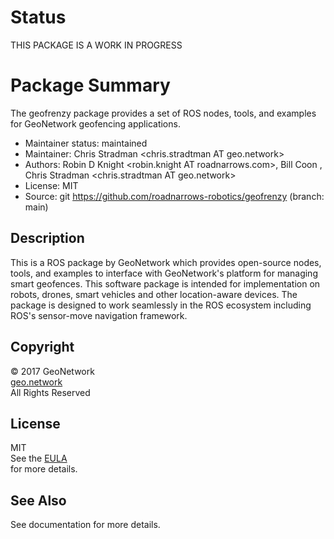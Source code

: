 # Status

THIS PACKAGE IS A WORK IN PROGRESS

# Package Summary
The geofrenzy package provides a set of ROS nodes, tools, and examples for GeoNetwork geofencing applications.

* Maintainer status: maintained
* Maintainer: Chris Stradman <chris.stradtman AT geo.network> 
* Authors: Robin D Knight <robin.knight AT roadnarrows.com>, Bill Coon <bill AT roadnarrows.com>, Chris Stradman <chris.stradtman AT geo.network>
* License: MIT
* Source: git https://github.com/roadnarrows-robotics/geofrenzy (branch: main)

## Description
This is a ROS package by GeoNetwork which provides open-source nodes, tools, and examples to interface with GeoNetwork's platform for managing smart geofences. This software package is intended for implementation on robots, drones, smart vehicles and other location-aware devices. The package is designed to work seamlessly in the ROS ecosystem including ROS's sensor-move navigation framework.

## Copyright
&copy; 2017 GeoNetwork<br>
[geo.network](http://geo.network)<br>
All Rights Reserved

## License
MIT<br>
See the [EULA](https://github.com/roadnarrows-robotics/geofrenzy/blob/master/EULA.md)<br> for more details.

## See Also
See documentation for more details.
